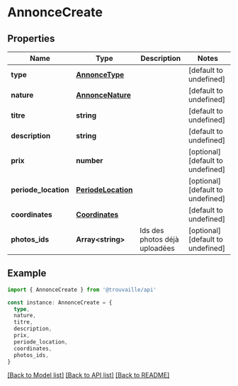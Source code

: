# AnnonceCreate

## Properties

| Name                 | Type                                      | Description                   | Notes                             |
| -------------------- | ----------------------------------------- | ----------------------------- | --------------------------------- |
| **type**             | [**AnnonceType**](AnnonceType.md)         |                               | [default to undefined]            |
| **nature**           | [**AnnonceNature**](AnnonceNature.md)     |                               | [default to undefined]            |
| **titre**            | **string**                                |                               | [default to undefined]            |
| **description**      | **string**                                |                               | [default to undefined]            |
| **prix**             | **number**                                |                               | [optional] [default to undefined] |
| **periode_location** | [**PeriodeLocation**](PeriodeLocation.md) |                               | [optional] [default to undefined] |
| **coordinates**      | [**Coordinates**](Coordinates.md)         |                               | [default to undefined]            |
| **photos_ids**       | **Array&lt;string&gt;**                   | Ids des photos déjà uploadées | [optional] [default to undefined] |

## Example

```typescript
import { AnnonceCreate } from '@trouvaille/api'

const instance: AnnonceCreate = {
  type,
  nature,
  titre,
  description,
  prix,
  periode_location,
  coordinates,
  photos_ids,
}
```

[[Back to Model list]](../README.md#documentation-for-models) [[Back to API list]](../README.md#documentation-for-api-endpoints) [[Back to README]](../README.md)
